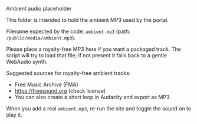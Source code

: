 Ambient audio placeholder

This folder is intended to hold the ambient MP3 used by the portal.

Filename expected by the code: `ambient.mp3` (path: `/public/media/ambient.mp3`).

Please place a royalty-free MP3 here if you want a packaged track. The script will try to load that file; if not present it falls back to a gentle WebAudio synth.

Suggested sources for royalty-free ambient tracks:
- Free Music Archive (FMA)
- https://freesound.org (check license)
- You can also create a short loop in Audacity and export as MP3.

When you add a real `ambient.mp3`, re-run the site and toggle the sound on to play it.
